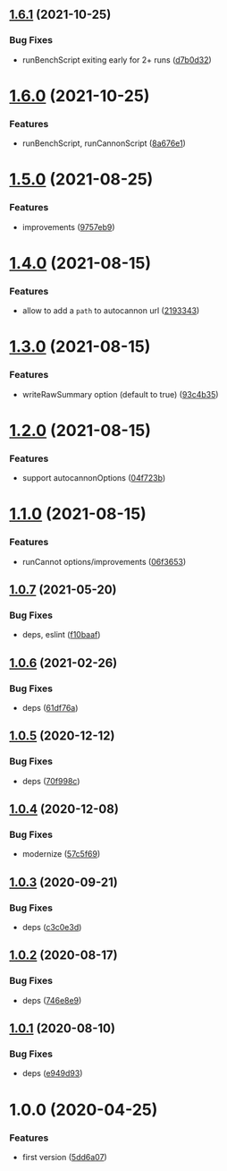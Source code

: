 ## [1.6.1](https://github.com/NaturalCycles/bench-lib/compare/v1.6.0...v1.6.1) (2021-10-25)


### Bug Fixes

* runBenchScript exiting early for 2+ runs ([d7b0d32](https://github.com/NaturalCycles/bench-lib/commit/d7b0d32489b9d689813f055d84df85f43cb29483))

# [1.6.0](https://github.com/NaturalCycles/bench-lib/compare/v1.5.0...v1.6.0) (2021-10-25)


### Features

* runBenchScript, runCannonScript ([8a676e1](https://github.com/NaturalCycles/bench-lib/commit/8a676e18d84a7babbb64d066ff3009ad27ac63ea))

# [1.5.0](https://github.com/NaturalCycles/bench-lib/compare/v1.4.0...v1.5.0) (2021-08-25)


### Features

* improvements ([9757eb9](https://github.com/NaturalCycles/bench-lib/commit/9757eb90c55fa8ec793d820de924dbbc82036c47))

# [1.4.0](https://github.com/NaturalCycles/bench-lib/compare/v1.3.0...v1.4.0) (2021-08-15)


### Features

* allow to add a `path` to autocannon url ([2193343](https://github.com/NaturalCycles/bench-lib/commit/2193343c065a28dc1b4c335384824b26b2371e8a))

# [1.3.0](https://github.com/NaturalCycles/bench-lib/compare/v1.2.0...v1.3.0) (2021-08-15)


### Features

* writeRawSummary option (default to true) ([93c4b35](https://github.com/NaturalCycles/bench-lib/commit/93c4b35cf303e2d69c5130e9bd1e15f221a76143))

# [1.2.0](https://github.com/NaturalCycles/bench-lib/compare/v1.1.0...v1.2.0) (2021-08-15)


### Features

* support autocannonOptions ([04f723b](https://github.com/NaturalCycles/bench-lib/commit/04f723b83ae8a14ba104e7f7b53d38f874579ac5))

# [1.1.0](https://github.com/NaturalCycles/bench-lib/compare/v1.0.7...v1.1.0) (2021-08-15)


### Features

* runCannot options/improvements ([06f3653](https://github.com/NaturalCycles/bench-lib/commit/06f3653dbb2fc9daa515c59de582c07b4ee63a42))

## [1.0.7](https://github.com/NaturalCycles/bench-lib/compare/v1.0.6...v1.0.7) (2021-05-20)


### Bug Fixes

* deps, eslint ([f10baaf](https://github.com/NaturalCycles/bench-lib/commit/f10baaf8cbf30ba81ab36dad48f648969e0a08d3))

## [1.0.6](https://github.com/NaturalCycles/bench-lib/compare/v1.0.5...v1.0.6) (2021-02-26)


### Bug Fixes

* deps ([61df76a](https://github.com/NaturalCycles/bench-lib/commit/61df76aeb0b915f1a68e42af5a48891fca0ef74f))

## [1.0.5](https://github.com/NaturalCycles/bench-lib/compare/v1.0.4...v1.0.5) (2020-12-12)


### Bug Fixes

* deps ([70f998c](https://github.com/NaturalCycles/bench-lib/commit/70f998cad1d2733738c11942c356ae188af8d609))

## [1.0.4](https://github.com/NaturalCycles/bench-lib/compare/v1.0.3...v1.0.4) (2020-12-08)


### Bug Fixes

* modernize ([57c5f69](https://github.com/NaturalCycles/bench-lib/commit/57c5f69fbf96c96615356a985d9d94f6a89409a2))

## [1.0.3](https://github.com/NaturalCycles/bench-lib/compare/v1.0.2...v1.0.3) (2020-09-21)


### Bug Fixes

* deps ([c3c0e3d](https://github.com/NaturalCycles/bench-lib/commit/c3c0e3d39068f6f16516b4a5ab621b25721cc8f7))

## [1.0.2](https://github.com/NaturalCycles/bench-lib/compare/v1.0.1...v1.0.2) (2020-08-17)


### Bug Fixes

* deps ([746e8e9](https://github.com/NaturalCycles/bench-lib/commit/746e8e92248a7967b42fbe81aabb88cb4db9c9fa))

## [1.0.1](https://github.com/NaturalCycles/bench-lib/compare/v1.0.0...v1.0.1) (2020-08-10)


### Bug Fixes

* deps ([e949d93](https://github.com/NaturalCycles/bench-lib/commit/e949d93e7ff438dd6dbbde3e4ee15ded1e7b1254))

# 1.0.0 (2020-04-25)


### Features

* first version ([5dd6a07](https://github.com/NaturalCycles/bench-lib/commit/5dd6a072aefa8125589cc7e4203ddcaebc766a09))
